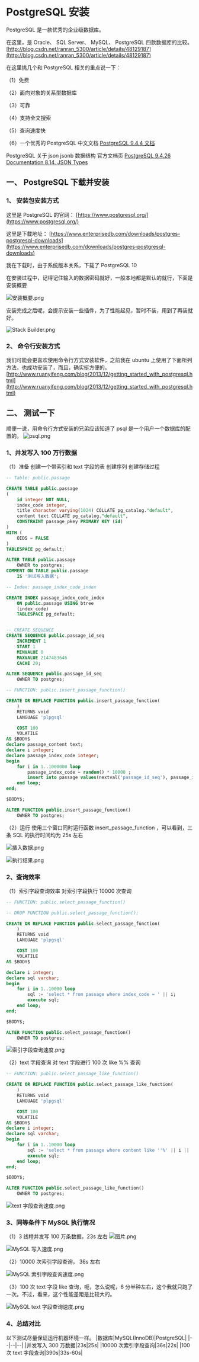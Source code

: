 # PostgreSQL 安装

PostgreSQL 是一款优秀的企业级数据库。

在这里，是 Oracle、 SQL Server、 MySQL、 PostgreSQL 四款数据库的比较。[http://blog.csdn.net/ranran_5300/article/details/48129187](http://blog.csdn.net/ranran_5300/article/details/48129187)

在这里挑几个和 PostgreSQL 相关的重点说一下：

（1）免费

（2）面向对象的关系型数据库

（3）可靠

（4）支持全文搜索

（5）查询速度快

（6）一个优秀的 PostgreSQL 中文文档 [PostgreSQL 9.4.4 文档](http://www.pengyuwei.net/PGDOC/944/index.html)

PostgreSQL 关于 json jsonb 数据结构 官方文档页 [PostgreSQL 9.4.26 Documentation 8.14. JSON Types](https://www.postgresql.org/docs/9.4/datatype-json.html)

## 一、 PostgreSQL 下载并安装

###  1、 安装包安装方式

这里是 PostgreSQL 的官网： [https://www.postgresql.org/](https://www.postgresql.org/)

这里是下载地址： [https://www.enterprisedb.com/downloads/postgres-postgresql-downloads](https://www.enterprisedb.com/downloads/postgres-postgresql-downloads)

我在下载时，由于系统版本关系，下载了 PostgreSQL 10

在安装过程中，记得记住输入的数据密码就好，一般本地都是默认的就行，下面是安装概要

![安装概要.png](/img/201802110947309388.png)

安装完成之后呢，会提示安装一些插件，为了性能起见，暂时不装，用到了再装就好。

![Stack Builder.png](/img/201802110949143807.png)

### 2、 命令行安装方式

我们可能会更喜欢使用命令行方式安装软件，之前我在 ubuntu 上使用了下面所列方法，也成功安装了，而且，确实挺方便的。
[http://www.ruanyifeng.com/blog/2013/12/getting_started_with_postgresql.html](http://www.ruanyifeng.com/blog/2013/12/getting_started_with_postgresql.html)

## 二、 测试一下

顺便一说，用命令行方式安装的兄弟应该知道了 psql 是一个用户一个数据库的配置的。
![psql.png](/img/201802111033545129.png)

### 1、并发写入 100 万行数据

（1）准备
创建一个带索引和 text 字段的表
创建序列
创建存储过程
```sql
-- Table: public.passage

CREATE TABLE public.passage
(
    id integer NOT NULL,
    index_code integer,
    title character varying(1024) COLLATE pg_catalog."default",
    content text COLLATE pg_catalog."default",
    CONSTRAINT passage_pkey PRIMARY KEY (id)
)
WITH (
    OIDS = FALSE
)
TABLESPACE pg_default;

ALTER TABLE public.passage
    OWNER to postgres;
COMMENT ON TABLE public.passage
    IS '测试写入数据';

-- Index: passage_index_code_index

CREATE INDEX passage_index_code_index
    ON public.passage USING btree
    (index_code)
    TABLESPACE pg_default;


-- CREATE SEQUENCE
CREATE SEQUENCE public.passage_id_seq
    INCREMENT 1
    START 1
    MINVALUE 0
    MAXVALUE 2147483646
    CACHE 20;

ALTER SEQUENCE public.passage_id_seq
    OWNER TO postgres;

-- FUNCTION: public.insert_passage_function()

CREATE OR REPLACE FUNCTION public.insert_passage_function(
	)
    RETURNS void
    LANGUAGE 'plpgsql'

    COST 100
    VOLATILE 
AS $BODY$
declare passage_content text;
declare i integer;
declare passage_index_code integer;
begin
	for i in 1..1000000 loop
		passage_index_code = random() * 10000 ;
		insert into passage values(nextval('passage_id_seq'), passage_index_code, '文章标题' || passage_index_code, '文章内容' || passage_index_code || '文章内容');
	end loop;
end;

$BODY$;

ALTER FUNCTION public.insert_passage_function()
    OWNER TO postgres;


```

（2）运行
使用三个窗口同时运行函数 insert_passage_function ，可以看到，三条 SQL 的执行时间均为 25s 左右

![插入数据.png](/img/201802121236371374.png)

![执行结果.png](/img/201802121237243520.png)

### 2、查询效率
（1）索引字段查询效率
对索引字段执行 10000 次查询

```sql
-- FUNCTION: public.select_passage_function()

-- DROP FUNCTION public.select_passage_function();

CREATE OR REPLACE FUNCTION public.select_passage_function(
	)
    RETURNS void
    LANGUAGE 'plpgsql'

    COST 100
    VOLATILE 
AS $BODY$

declare i integer;
declare sql varchar;
begin
	for i in 1..10000 loop
		sql := 'select * from passage where index_code = ' || i;
		execute sql;
	end loop;
end;

$BODY$;

ALTER FUNCTION public.select_passage_function()
    OWNER TO postgres;


```

![索引字段查询速度.png](/img/201802121243044973.png)

（2）text 字段查询
对 text 字段进行 100 次 like %% 查询

```sql
-- FUNCTION: public.select_passage_like_function()

CREATE OR REPLACE FUNCTION public.select_passage_like_function(
	)
    RETURNS void
    LANGUAGE 'plpgsql'

    COST 100
    VOLATILE 
AS $BODY$
declare i integer;
declare sql varchar;
begin
	for i in 1..10000 loop
		sql := 'select * from passage where content like ''%' || i || '%''';
		execute sql;
	end loop;
end;

$BODY$;

ALTER FUNCTION public.select_passage_like_function()
    OWNER TO postgres;

```

![text 字段查询速度.png](/img/201802121245412057.png)

### 3、同等条件下 MySQL 执行情况

（1）3 线程并发写 100 万条数据，23s 左右
![图片.png](/img/201802121254513646.png)

![MySQL 写入速度.png](/img/201802121543319883.png)

（2）10000 次索引字段查询， 36s 左右

![MySQL 索引字段查询速度.png](/img/201802121624038035.png)

（3）100 次 text 字段 like 查询，呃，怎么说呢，6 分半钟左右，这个我就只跑了一次。不过，看来，这个性能差距是比较大的。

![MySQL text 字段查询速度.png](/img/201802121637122209.png)

### 4、总结对比

以下测试尽量保证运行机器环境一样。
|数据库|MySQL(InnoDB)|PostgreSQL|
|--|--|--|
|并发写入 300 万数据|23s|25s|
|10000 次索引字段查询|36s|22s|
|100 次 text 字段查询|390s|33s-60s|